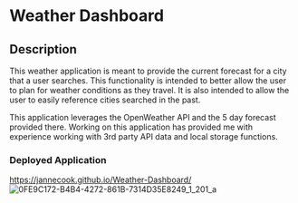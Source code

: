 # Weather Dashboard

## Description
This weather application is meant to provide the current forecast for a city that a user searches. This functionality is intended to better allow the user to plan for weather conditions as they travel. It is also intended to allow the user to easily reference cities searched in the past.

This application leverages the OpenWeather API and the 5 day forecast provided there. Working on this application has provided me with experience working with 3rd party API data and local storage functions.

### Deployed Application
https://jannecook.github.io/Weather-Dashboard/
![0FE9C172-B4B4-4272-861B-7314D35E8249_1_201_a](https://github.com/jannecook/Weather-Dashboard/assets/135638400/bc9ce8e6-e61e-4185-a1f6-290161a3169f)



